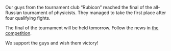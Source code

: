 Our guys from the tournament club “Rubicon” reached the final of the all-Russian tournament of physicists. They managed to take the first place after four qualifying fights.

The final of the tournament will be held tomorrow. Follow the news in [the competition](https://vk.com/vstf2018).

We support the guys and wish them victory!
